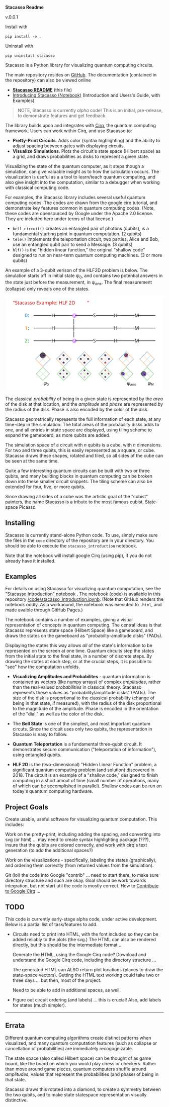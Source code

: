 **Stacasso Readme**

v.0.0.1

Install with

```
pip install -e .
```

Uninstall with
```
pip uninstall stacasso
```

Stacasso is a Python library for visualizing quantum computing circuits.

The main repository resides on [GitHub](https://github.com/JonHub/stacasso).  The documentation (contained in the repository) can also be viewed online

* **[Stacasso README](https://jonhub.github.io/stacasso/)** (this file)
* [Introducing Stacasso (Notebook)](https://jonhub.github.io/stacasso/code/stacasso_introduction.html) (Introduction and Users's Guide, with Examples)



> NOTE, Stacasso is currently *alpha* code!  This is an initial, pre-release, to demonstrate features and get feedback.



The library builds upon and integrates with [Cirq](https://github.com/quantumlib/Cirq), the quantum computing framework.  Users can work within Cirq, and use Stacasso to:

* **Pretty-Print  Circuits**.  Adds color (syntax highlighting) and the ability to adjust spacing between gates <TODO> with displaying circuits.
* **Visualize Simulations**.  Plots the circuit's state space (Hilbert space) as a grid, and draws probabilities as disks to represent a given state.

Visualizing the state of the quantum computer, as it steps though a simulation, can give valuable insight as to how the calculation occurs.  The visualization is useful as a  a tool to learn/teach quantum computing, and also give insight into the computation, similar to a debugger when working with classical computing code.

For examples, the Stacasso library includes several useful quantum computing codes.  The codes are drawn from the google cirq tutorial, and demonstrate key features common in quantum computing codes.  (Note, these codes are opensourced by Google under the Apache 2.0 license.  They are included here under terms of that license.)

*  `bell_circuit()` creates an entangled pair of photons (qubits), is a fundamental starting point in quantum computation. (2 qubits)
* `tele()` implements the teleportation circuit, two parties, Alice and Bob, use an entangled qubit pair to send a Message. (3 qubits)
* `hlf()` is the "hidden linear function," the original "shallow code" designed to run on near-term quantum computing machines.  (3 or more qubits)

An example of a 3-qubit verison of the HLF2D problem is below.  The simulation starts off in initial state $\psi_0$, and contains two potential answers in the state just before the measurement, in $\psi_{ans}$.  The final measurement (collapse) only reveals one of the states.

![stacasso_example_HLF2D](stacasso_example_HLF2D.svg)

The classical *probability* of being in a given state is represented by the *area* of the disk at that location, and the *amplitude* and *phase* are represented by the radius of the disk.  Phase is also encoded by the color of the disk.

Stacasso geometrically represents the full information of each state, at any time-step in the simulation.  The total areas of the probability disks adds to one, and all entries in state space are displayed, using tiling scheme to expand the gameboard, as more qubits are added.

The simulation space of a circuit with $n$ qubits is a cube, with $n$ dimensions.  For two and three qubits, this is easily represented as a square, or cube.  Stacasso draws these shapes, rotated and tiled, so all sides of the cube can be seen at the same time.

Quite a few interesting quantum circuits can be built with two or three qubits, and many building blocks in quantum computing can be broken down into these smaller circuit snippets.  The tiling scheme can also be extended for four, five, or more qubits.

Since drawing all sides of a cube was the artistic goal of the "cubist" painters, the name Stacasso is a tribute to the most famous cubist, State-space Picasso.



## Installing

Stacasso is currently stand-alone Python code.  To use, simply make sure the files in the `code` directory of the repository are in your directory.  You should be able to execute the `stacasso_introduction` notebook.

Note that the notebook will install google Cirq (using pip), if you do not already have it installed.


## Examples

For details on using Stacasso for visualizing quantum computation, see the ["Stacasso Introduction" notebook](https://jonhub.github.io/stacasso/code/stacasso_introduction.html) .  The notebook (code) is available in this repository [/code/stacasso_introduction.ipynb](/code/stacasso_introduction.ipynb).  (Note that GitHub renders the notebook oddly.  As a workaound, the notebook was executed to `.html`, and made avaible through GitHub Pages.)

The notebook contains a number of examples, giving a visual representation of concepts in quantum computing.  The central ideas is that Stacasso represents state space (Hilbert Space) like a gameboard, and draws the states on the gameboard as "probabilty-amplitude disks" (PADs).
    
Displaying the states this way allows *all* of the state's information to be represented on the screen at one time.  Quantum circuits step the states from the initial state to the final state, in a number of discrete steps.  By drawing the states at each step, or at the crucial steps, it is possible to "see" how the computation unfolds.

* **Visualizing Amplitudes and Probabilites** - quantum information is contained as vectors (like numpy arrays) of complex *amplitudes*, rather than the real-valued *probabilities* in classical theory.  Stacasso represents these values as "probability/amplitude disks" (PADs).  The size of the disk is proportional to the classical probability (change of being in that state, if measured), with the radius of the disk proportional to the magnitude of the amplitude.  Phase is encoded in the orientation of the "dial," as well as the color of the disk.

* The **Bell State** is one of the simplest, and most important quantum circuts.  Since the circuit uses only two qubits, the representation in Stacasso is easy to follow.

* **Quantum Teleportation** is a fundamental three-qubit circuit.  It demonstrates secure communication ("teleportation of information"), using entangled qubits.

* **HLF 2D** is the (two-dimensional) "Hidden Linear Function" problem, a significant quantum computing problem (and solution) discovered in 2018.  The circuit is an example of a "shallow code," designed to finish computing in a short amout of time (small number of operations, many of which can be accomplished in parallel).  Shallow codes can be run on today's quantum computing hardware.

## Project Goals

Create usable, useful software for visualizing quantum computation.  This includes:

Work on the pretty-print, including adding the spacing, and converting into svg (or html) ... may need to create syntax highlighting package (???), insure that the qubits are colored correctly, and work with cirq's text generation (to add the additional spaces?)

Work on the visualizations - specifically, labeling the states (graphically), and ordering them correctly (from returned values from the simulation).

Git (lol) the code into Google "contrib" ... need to start there, to make sure directory structure and such are okay.  Goal should be work towards integration, but not start util the code is mostly correct.  How to [Contribute to Google Cirq](https://github.com/quantumlib/Cirq/blob/master/CONTRIBUTING.md) ... 

## TODO

This code is currently early-stage alpha code, under active development.  Below is a partial list of task/features to add.  
    
* Circuits need to print into HTML, with the font included so they can be added reliably to the plots (the svg.)  The HTML can also be rendered directly, but this should be the intermediate format ...

  Generate the HTML, using the Google Cirq code?  Download and understand the Google Cirq code, including the directory structure ...

  The generated HTML can ALSO return plot locations (places to draw the state-space vectors).  Getting the HTML text working could take two or three days ... but then, most of the project.
  
  Need to be able to add in additional spaces, as well.

* Figure out circuit ordering (and labels) ... this is crucial!  Also, add labels for states (much simpler).

---



## Errata

Different quantum computing algorithms create distinct patterns when visualized, and many quantum computation features (such as collapse or cancellation of probabilities) are immediately recogognizable.

The state space (also called Hilbert space) can be thought of as game board, like the board on which you would play chess or checkers.  Rather than move around game pieces, quantum computers shuffle around *amplitudes*, values that represent the probabilities (and phase) of being in that state.

Stacasso draws this rotated into a diamond, to create a symmetry between the two qubits, and to make state statespace representation visually distinctive.

